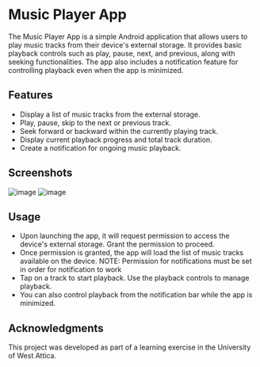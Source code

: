 # Music Player App
The Music Player App is a simple Android application that allows users to play music tracks from their device's external storage.  It provides basic playback controls such as play, pause, next, and previous, along with seeking functionalities. The app also includes a notification feature for controlling playback even when the app is minimized.

## Features
* Display a list of music tracks from the external storage.
* Play, pause, skip to the next or previous track.
* Seek forward or backward within the currently playing track.
* Display current playback progress and total track duration.
* Create a notification for ongoing music playback.
  
## Screenshots
![image](https://github.com/MarougkasOrfeas/MusicPlayerApp/assets/82603675/7d88a259-d8c0-4f3c-a0e8-6e51f604f191)
![image](https://github.com/MarougkasOrfeas/MusicPlayerApp/assets/82603675/a9aa8c24-4d6d-49eb-884d-c0ea43b10a30)

## Usage
* Upon launching the app, it will request permission to access the device's external storage. Grant the permission to proceed.
* Once permission is granted, the app will load the list of music tracks available on the device. NOTE: Permission for notifications must be set in order for notification to work
* Tap on a track to start playback. Use the playback controls to manage playback.
* You can also control playback from the notification bar while the app is minimized.

## Acknowledgments
This project was developed as part of a learning exercise in the University of West Attica.

